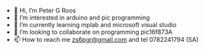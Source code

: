- 👋 Hi, I’m Peter G Roos
- 👀 I’m interested in arduino and pic programming
- 🌱 I’m currently learning mplab and microsoft visual studio
- 💞️ I’m looking to collaborate on programming pic16f873A
- 📫 How to reach me zs6pgr@gmail.com and tel 0782241794 (SA)

<!---
pgroos/pgroos is a ✨ special ✨ repository because its `README.md` (this file) appears on your GitHub profile.
You can click the Preview link to take a look at your changes.
--->

